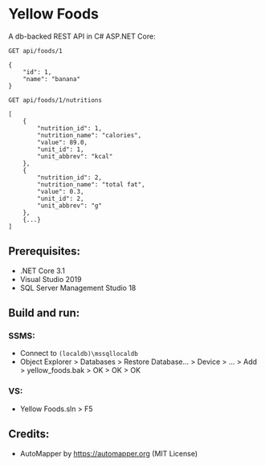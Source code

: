 # Yellow Foods
A db-backed REST API in C# ASP.NET Core:
```
GET api/foods/1
```

```
{
    "id": 1,
    "name": "banana"
}
```

```
GET api/foods/1/nutritions
```

```
[
    {
        "nutrition_id": 1,
        "nutrition_name": "calories",
        "value": 89.0,
        "unit_id": 1,
        "unit_abbrev": "kcal"
    },
    {
        "nutrition_id": 2,
        "nutrition_name": "total fat",
        "value": 0.3,
        "unit_id": 2,
        "unit_abbrev": "g"
    },
    {...}
]
```

## Prerequisites:
- .NET Core 3.1
- Visual Studio 2019
- SQL Server Management Studio 18

## Build and run:
### SSMS:
- Connect to `(localdb)\mssqllocaldb`
- Object Explorer > Databases > Restore Database... > Device > ... > Add > yellow_foods.bak > OK > OK > OK
### VS:
- Yellow Foods.sln > F5

## Credits:
- AutoMapper by https://automapper.org (MIT License)
